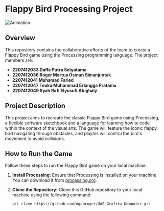 # Flappy Bird Processing Project
<img src="https://github.com/ngabroger/UAS_Grafika_Komputer/assets/106647794/c73cc53d-1bdb-4d7e-8382-5bbe2a680e68" alt="Animation" style="width:300px, height:700px">

## Overview

This repository contains the collaborative efforts of the team to create a Flappy Bird game using the Processing programming language. The project members are:

- **2207412033 Daffa Putra Setyatama**
- **2207412036 Roger Martua Osman Simanjuntak**
- **2207412041 Muhamad Faried**
- **2207412047 Teuku Muhammad Erlangga Pratama**
- **2207412049 Syah Rafi Elyusufi Abighaly**

## Project Description

This project aims to recreate the classic Flappy Bird game using Processing, a flexible software sketchbook and a language for learning how to code within the context of the visual arts. The game will feature the iconic flappy bird navigating through obstacles, and players will control the bird's movement to avoid collisions.

## How to Run the Game

Follow these steps to run the Flappy Bird game on your local machine:

1. **Install Processing:** Ensure that Processing is installed on your machine. You can download it from [processing.org](https://processing.org/download/).

2. **Clone the Repository:** Clone this GitHub repository to your local machine using the following command:

   ```bash
   git clone https://github.com/ngabroger/UAS_Grafika_Komputer.git
